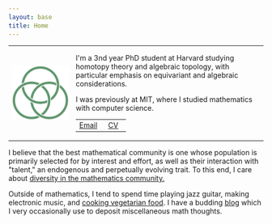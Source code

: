 ```yaml
---
layout: base
title: Home
---
```


<!-- <script type="text/javascript"
src="https://cdn.mathjax.org/mathjax/latest/MathJax.js?config=TeX-AMS-MML_HTMLorMML">
</script> -->

<table width="100%" cellspacing="0" cellpadding="0" border="0">
<tbody><tr>
<td width = "25%">
<img style="display: block; margin: auto;" alt="photo" src="/assets/Borromean.png">
</td>
<td>
<p>
I'm a 3nd year PhD student at Harvard studying homotopy theory and algebraic topology, with particular emphasis on equivariant and algebraic considerations.
</p>
<p>
I was previously at MIT, where I studied mathematics with computer science.
</p>

<table><tbody>
  <tr><td width="50%" style='text-align:center; vertical-align:middle'>
    <a href="mailto:nataliestewart@math.harvard.edu">Email</a>
  </td>
  <td style='text-align:center; vertical-align:middle'>
    <a href="/files/cv.pdf">CV</a>
  </td>
</tr>
</tbody></table>

</td>
</tr>
</tbody></table>

<p>
I believe that the best mathematical community is one whose population is primarily selected for by interest and effort, as well as their interaction with "talent," an endogenous and perpetually evolving trait.
To this end, I care about <a href="dei.html">diversity in the mathematics community.</a>
</p>

<p>
Outside of mathematics, I tend to spend time playing jazz guitar, making electronic music, and <a href="/cooking/">cooking vegetarian food</a>.
I have a budding <a href="/blog/">blog</a> which I very occasionally use to deposit miscellaneous math thoughts. 
</p>

